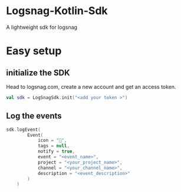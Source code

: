 # Logsnag-Kotlin-Sdk
A lightweight sdk for logsnag

# Easy setup

## initialize the SDK

Head to logsnag.com, create a new account and get an access token.

```kotlin
val sdk = LogSnagSdk.init("<add your token >")
```

## Log the events
```kotlin
sdk.logEvent(
        Event(
            icon = "🦄",
            tags = null,
            notify = true,
            event = "<event_name>",
            project = "<your_project_name>",
            channel = "<your_channel_name>",
            description = "<event_description>"
        )
    )
```
